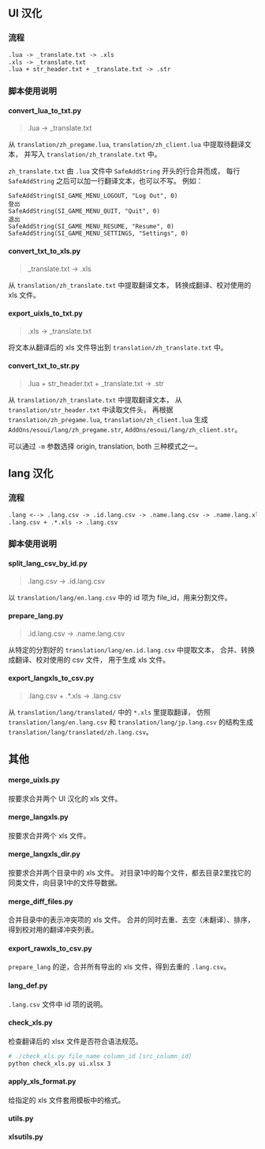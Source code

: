 ## UI 汉化

### 流程

```txt
.lua -> _translate.txt -> .xls
.xls -> _translate.txt
.lua + str_header.txt + _translate.txt -> .str
```

### 脚本使用说明

#### convert_lua_to_txt.py
>.lua -> _translate.txt

从 `translation/zh_pregame.lua`, `translation/zh_client.lua` 中提取待翻译文本，
并写入 `translation/zh_translate.txt` 中。

`zh_translate.txt` 由 `.lua` 文件中 `SafeAddString` 开头的行合并而成，
每行 `SafeAddString` 之后可以加一行翻译文本，也可以不写。
例如：

```
SafeAddString(SI_GAME_MENU_LOGOUT, "Log Out", 0)
登出
SafeAddString(SI_GAME_MENU_QUIT, "Quit", 0)
退出
SafeAddString(SI_GAME_MENU_RESUME, "Resume", 0)
SafeAddString(SI_GAME_MENU_SETTINGS, "Settings", 0)
```

#### convert_txt_to_xls.py
>_translate.txt -> .xls

从 `translation/zh_translate.txt` 中提取翻译文本，
转换成翻译、校对使用的 xls 文件。

#### export_uixls_to_txt.py
>.xls -> _translate.txt

将文本从翻译后的 xls 文件导出到 `translation/zh_translate.txt` 中。

#### convert_txt_to_str.py
>.lua + str_header.txt + _translate.txt -> .str

从 `translation/zh_translate.txt` 中提取翻译文本，
从 `translation/str_header.txt` 中读取文件头，
再根据 `translation/zh_pregame.lua`, `translation/zh_client.lua`
生成 `AddOns/esoui/lang/zh_pregame.str`, `AddOns/esoui/lang/zh_client.str`。

可以通过 `-m` 参数选择 origin, translation, both 三种模式之一。


## lang 汉化

### 流程

```txt
.lang <--> .lang.csv -> .id.lang.csv -> .name.lang.csv -> .name.lang.xls
.lang.csv + .*.xls -> .lang.csv
```

### 脚本使用说明

#### split_lang_csv_by_id.py
>.lang.csv -> .id.lang.csv

以 `translation/lang/en.lang.csv` 中的 id 项为 file_id，用来分割文件。

#### prepare_lang.py
>.id.lang.csv -> .name.lang.csv

从特定的分割好的 `translation/lang/en.id.lang.csv` 中提取文本，
合并、转换成翻译、校对使用的 csv 文件，
用于生成 xls 文件。

#### export_langxls_to_csv.py
>.lang.csv + .*.xls -> .lang.csv

从 `translation/lang/translated/` 中的 `*.xls` 里提取翻译， 
仿照 `translation/lang/en.lang.csv` 和 `translation/lang/jp.lang.csv`
的结构生成 `translation/lang/translated/zh.lang.csv`。


## 其他

#### merge_uixls.py
按要求合并两个 UI 汉化的 xls 文件。

#### merge_langxls.py
按要求合并两个 xls 文件。

#### merge_langxls_dir.py
按要求合并两个目录中的 xls 文件。
对目录1中的每个文件，都去目录2里找它的同类文件，向目录1中的文件导数据。

#### merge_diff_files.py
合并目录中的表示冲突项的 xls 文件。
合并的同时去重、去空（未翻译）、排序，
得到校对用的翻译冲突列表。

#### export_rawxls_to_csv.py
`prepare_lang` 的逆，合并所有导出的 xls 文件，得到去重的 `.lang.csv`。

#### lang_def.py
`.lang.csv` 文件中 id 项的说明。

#### check_xls.py
检查翻译后的 xlsx 文件是否符合语法规范。
```bash
# ./check_xls.py file_name column_id [src_column_id]
python check_xls.py ui.xlsx 3
```

#### apply_xls_format.py
给指定的 xls 文件套用模板中的格式。

#### utils.py

#### xlsutils.py
